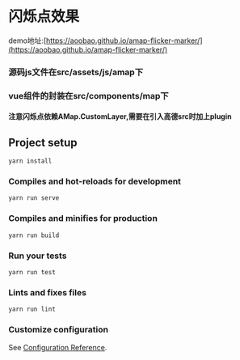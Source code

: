# 闪烁点效果

demo地址:[https://aoobao.github.io/amap-flicker-marker/](https://aoobao.github.io/amap-flicker-marker/)

### 源码js文件在src/assets/js/amap下
### vue组件的封装在src/components/map下
#### 注意闪烁点依赖AMap.CustomLayer,需要在引入高德src时加上plugin


## Project setup
```
yarn install
```

### Compiles and hot-reloads for development
```
yarn run serve
```

### Compiles and minifies for production
```
yarn run build
```

### Run your tests
```
yarn run test
```

### Lints and fixes files
```
yarn run lint
```

### Customize configuration
See [Configuration Reference](https://cli.vuejs.org/config/).
